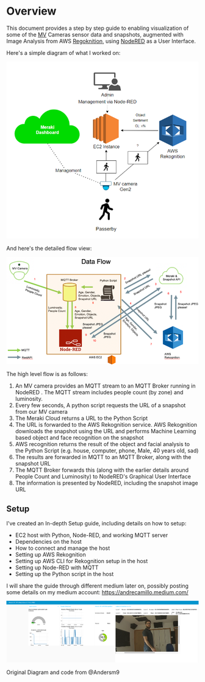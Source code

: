 # Overview



This document provides a step by step guide to enabling visualization of some of the [MV](https://meraki.cisco.com/products/security-cameras) Cameras sensor data and snapshots, augmented with Image Analysis from AWS [Regoknition](https://aws.amazon.com/rekognition/), using [NodeRED](https://nodered.org/) as a User Interface.

Here's a simple diagram of what I worked on:

![Simple Diagram](Files/diagram.png)

And here's the detailed flow view:

![Diagram](Files/Diagram.png)

The high level flow is as follows:

1. An  MV camera provides an MQTT stream to an MQTT Broker running in NodeRED . The MQTT stream includes people count (by zone) and luminosity.
2. Every few seconds, A python script requests the URL of a snapshot from our MV camera
3. The Meraki Cloud returns a URL to the Python Script
4. The URL is forwarded to the AWS Rekognition service. AWS Rekognition downloads the snapshot using the URL and performs Machine Learning based object and face recognition on the snapshot
5. AWS recognition returns the result of the object and facial analysis to the Python Script (e.g. house, computer, phone, Male, 40 years old, sad)
6. The results are forwarded in MQTT to an MQTT Broker, along with the snapshot URL
7. The MQTT Broker forwards this (along with the earlier details around People Count and Luminosity) to NodeRED&#39;s Graphical User Interface
8. The information is presented by NodeRED, including the snapshot image URL

## Setup

I've created an In-depth Setup guide, including details on how to setup:
- EC2 host with Python, Node-RED, and working MQTT server
- Dependencies on the host
- How to connect and manage the host
- Setting up AWS Rekognition
- Setting up AWS CLI for Rekognition setup in the host
- Setting up Node-RED with MQTT
- Setting up the Python script in the host

I will share the guide through different medium later on, possibly posting some details on my medium account:
https://andrecamillo.medium.com/

![Diagram](Files/Result.png)

Original Diagram and code from @Andersm9
